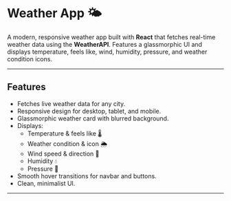 # Weather App 🌤️

A modern, responsive weather app built with **React** that fetches real-time weather data using the **WeatherAPI**. Features a glassmorphic UI and displays temperature, feels like, wind, humidity, pressure, and weather condition icons.

---

## **Features**

- Fetches live weather data for any city.
- Responsive design for desktop, tablet, and mobile.
- Glassmorphic weather card with blurred background.
- Displays:
  - Temperature & feels like 🌡️
  - Weather condition & icon 🌦️
  - Wind speed & direction 💨
  - Humidity 💧
  - Pressure 🧭
- Smooth hover transitions for navbar and buttons.
- Clean, minimalist UI.

---
